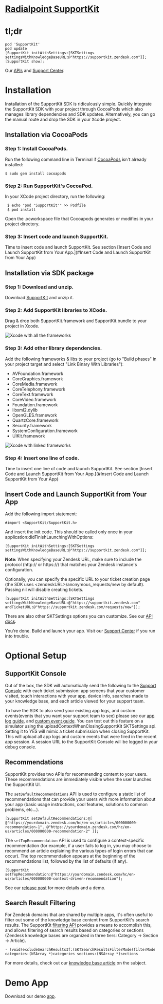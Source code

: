 # [Radialpoint SupportKit](http://supportkit.radialpoint.com)

# tl;dr
    pod 'SupportKit'
    pod update
    [SupportKit initWithSettings:[SKTSettings settingsWithKnowledgeBaseURL:@"https://supportkit.zendesk.com"]];
    [SupportKit show];

Our [APIs](http://console.supportkit.radialpoint.com/doc/v1.4.0/) and [Support Center](https://supportkit.zendesk.com).

# Installation

Installation of the SupportKit SDK is ridiculously simple. Quickly integrate the SupportKit SDK with your project through CocoaPods which also manages library dependencies and SDK updates. Alternatively, you can go the manual route and drop the SDK in your Xcode project.


## Installation via CocoaPods


### Step 1: Install CocoaPods.
Run the following command line in Terminal if [CocoaPods](http://beta.cocoapods.org/?q=#install) isn't already installed:

    $ sudo gem install cocoapods


### Step 2: Run SupportKit's CocoaPod.
In your XCode project directory, run the following:

     $ echo "pod 'SupportKit'" >> Podfile
     $ pod install

Open the .xcworkspace file that Cocoapods generates or modifies in your project directory.


### Step 3: Insert code and launch SupportKit.
Time to insert code and launch SupportKit. See section [Insert Code and Launch SupportKit from Your App.](#Insert Code and Launch SupportKit from Your App)


## Installation via SDK package

### Step 1: Download and unzip.
Download [SupportKit](https://github.com/radialpoint/SupportKit/archive/master.zip) and unzip it.


### Step 2: Add SupportKit libraries to XCode.
Drag & drop both SupportKit.framework and SupportKit.bundle to your project in Xcode.

![Xcode with all the frameworks](https://raw.github.com/radialpoint/SupportKit/master/readme_img/dragdrop_sdk.png)


### Step 3: Add other library dependencies.
Add the following frameworks & libs to your project (go to "Build phases" in your project target and select "Link Binary With Libraries"):
- AVFoundation.framework
- CoreGraphics.framework
- CoreMedia.framework
- CoreTelephony.framework
- CoreText.framework
- CoreVideo.framework
- Foundation.framework
- libxml2.dylib
- OpenGLES.framework
- QuartzCore.framework
- Security.framework
- SystemConfiguration.framework
- UIKit.framework



![Xcode with linked frameworks](https://raw.github.com/radialpoint/SupportKit/master/readme_img/linked_framework.png)


### Step 4: Insert one line of code.
Time to insert one line of code and launch SupportKit. See section [Insert Code and Launch SupportKit from Your App.](#Insert Code and Launch SupportKit from Your App)


## Insert Code and Launch SupportKit from Your App
<a name="Insert Code and Launch SupportKit from Your App"></a>
Add the following import statement:

    #import <SupportKit/SupportKit.h>

And insert the init code. This should be called only once in your application:didFinishLaunchingWithOptions:

    [SupportKit initWithSettings:[SKTSettings settingsWithKnowledgeBaseURL:@"https://supportkit.zendesk.com"]];

**Note:** When specifying your Zendesk URL, make sure to include the protocol (http:// or https://) that matches your Zendesk instance's configuration.

Optionally, you can specify the specific URL to your ticket creation page (the SDK uses \<zendeskURL>/anonymous_requests/new by default). Passing nil will disable creating tickets.

    [SupportKit initWithSettings:[SKTSettings settingsWithKnowledgeBaseURL:@"https://supportkit.zendesk.com"
    andTicketURL:@"https://supportkit.zendesk.com/requests/new"]];

There are also other SKTSettings options you can customize. See our [API docs](http://console.supportkit.radialpoint.com/doc/v1.4.0/).

You're done. Build and launch your app. Visit our [Support Center](https://supportkit.zendesk.com) if you run into trouble.


# Optional Setup

## SupportKit Console

Out of the box, the SDK will automatically send the following to the [Support Console](http://supportkit.svbtle.com/Stop-probing-and-start-closing-tickets-with-the-new-supportkit-console) with each ticket submission: app screens that your customer visited, touch interactions with your app, device info, searches made to your knowledge base, and each article viewed for your support team.

To have the SDK to also send your existing app logs, and custom events(events that you want your support team to see) please see our [app log guide](https://supportkit.zendesk.com/hc/en-us/articles/201747860-Reporting-logs-to-your-support-team), and [custom event guide](https://supportkit.zendesk.com/hc/en-us/articles/201626494-Custom-Event-track-API-Why-).  You can test out this feature on a simulator using the uploadContextWhenClosingSupportKit SKTSettings api.  Setting it to YES will mimic a ticket submission when closing SupportKit.  This will upload all app logs and custom events that were fired in the recent app session.  A session URL to the SupportKit Console will be logged in your debug console.

## Recommendations

SupportKit provides two APIs for recommending content to your users. These recommendations are immediately visible when the user launches the SupportKit UI.

The `setDefaultRecommendations` API is used to configure a static list of recommendations that can provide your users with more information about your app (basic usage instructions, cool features, solutions to common problems, etc...).

    [SupportKit setDefaultRecommendations:@[ @"https://yourdomain.zendesk.com/hc/en-us/articles/000000000-recommendation-1", @"https://yourdomain.zendesk.com/hc/en-us/articles/000000000-recommendation-2" ]];

The `setTopRecommendation` API is used to configure a context-specific recommendation (for example, if a user fails to log in, you may choose to recommend an article explaining the various types of login errors that can occur). The top recommendation appears at the beginning of the recommendations list, followed by the list of defaults (if any).

    [SupportKit setTopRecommendation:@"https://yourdomain.zendesk.com/hc/en-us/articles/000000000-context-driven-recommendation"];

See our [release post](http://supportkit.svbtle.com/get-your-users-the-right-answer-at-the-right-time-without-a-search-query) for more details and a demo.

## Search Result Filtering

For Zendesk domains that are shared by multiple apps, it's often useful to filter out some of the knowledge base content from SupportKit's search results. The SupportKit [filtering API](http://console.supportkit.radialpoint.com/doc/v1.4.0/Classes/SKTSettings.html#//api/name/excludeSearchResultsIf:categories:sections:) provides a means to accomplish this, and allows filtering of search results based on categories or sections (Zendesk knowledge bases are organized in three tiers: Category -> Section -> Article).

    - (void)excludeSearchResultsIf:(SKTSearchResultsFilterMode)filterMode categories:(NSArray *)categories sections:(NSArray *)sections

For more details, check out our [knowledge base article](https://supportkit.zendesk.com/hc/en-us/articles/201900224) on the subject.

# Demo App
Download our demo [app](https://github.com/radialpoint/SupportKit/archive/master.zip).
